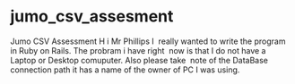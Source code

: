 # jumo_csv_assesment
Jumo CSV Assessment
H i  Mr  Phillips
I  really wanted to write the program in Ruby on Rails. The probram i have right  now is that I do not have a Laptop or Desktop comuputer. 
Also please take  note of the DataBase connection path it has a name of the owner of PC I was using.

